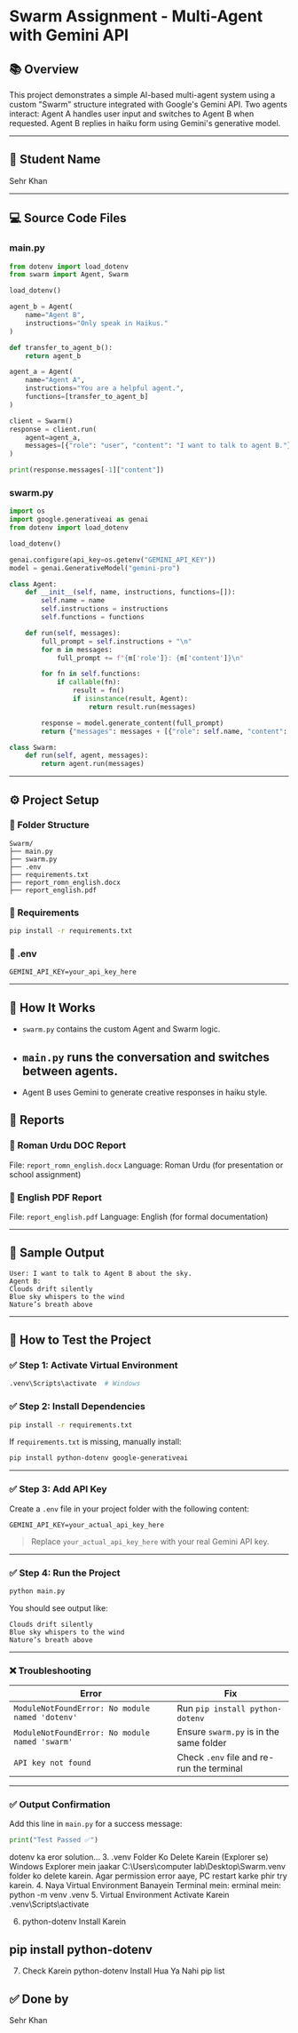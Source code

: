 # Swarm Assignment - Multi-Agent with Gemini API

## 📚 Overview

This project demonstrates a simple AI-based multi-agent system using a custom "Swarm" structure integrated with Google's Gemini API. Two agents interact: Agent A handles user input and switches to Agent B when requested. Agent B replies in haiku form using Gemini's generative model.

---

## 👤 Student Name

Sehr Khan

---

## 💻 Source Code Files

### main.py

```python
from dotenv import load_dotenv
from swarm import Agent, Swarm

load_dotenv()

agent_b = Agent(
    name="Agent B",
    instructions="Only speak in Haikus."
)

def transfer_to_agent_b():
    return agent_b

agent_a = Agent(
    name="Agent A",
    instructions="You are a helpful agent.",
    functions=[transfer_to_agent_b]
)

client = Swarm()
response = client.run(
    agent=agent_a,
    messages=[{"role": "user", "content": "I want to talk to agent B."}]
)

print(response.messages[-1]["content"])
```

### swarm.py

```python
import os
import google.generativeai as genai
from dotenv import load_dotenv

load_dotenv()

genai.configure(api_key=os.getenv("GEMINI_API_KEY"))
model = genai.GenerativeModel("gemini-pro")

class Agent:
    def __init__(self, name, instructions, functions=[]):
        self.name = name
        self.instructions = instructions
        self.functions = functions

    def run(self, messages):
        full_prompt = self.instructions + "\n"
        for m in messages:
            full_prompt += f"{m['role']}: {m['content']}\n"

        for fn in self.functions:
            if callable(fn):
                result = fn()
                if isinstance(result, Agent):
                    return result.run(messages)

        response = model.generate_content(full_prompt)
        return {"messages": messages + [{"role": self.name, "content": response.text}]}

class Swarm:
    def run(self, agent, messages):
        return agent.run(messages)
```

---

## ⚙️ Project Setup

### 🔸 Folder Structure

```
Swarm/
├── main.py
├── swarm.py
├── .env
├── requirements.txt
├── report_romn_english.docx
├── report_english.pdf
```

### 🔸 Requirements

```bash
pip install -r requirements.txt
```

### 🔸 .env

```
GEMINI_API_KEY=your_api_key_here
```

---

## 🧠 How It Works

* `swarm.py` contains the custom Agent and Swarm logic.
* ## `main.py` runs the conversation and switches between agents.
* Agent B uses Gemini to generate creative responses in haiku style.

## 📝 Reports

### 📄 Roman Urdu DOC Report

File: `report_romn_english.docx`
Language: Roman Urdu (for presentation or school assignment)

### 📄 English PDF Report

File: `report_english.pdf`
Language: English (for formal documentation)

---

## 🚀 Sample Output

```
User: I want to talk to Agent B about the sky.
Agent B: 
Clouds drift silently  
Blue sky whispers to the wind  
Nature’s breath above
```

---

## 🧪 How to Test the Project

### ✅ Step 1: Activate Virtual Environment

```bash
.venv\Scripts\activate  # Windows
```

### ✅ Step 2: Install Dependencies

```bash
pip install -r requirements.txt
```

If `requirements.txt` is missing, manually install:

```bash
pip install python-dotenv google-generativeai
```

---

### ✅ Step 3: Add API Key

Create a `.env` file in your project folder with the following content:

```
GEMINI_API_KEY=your_actual_api_key_here
```

> Replace `your_actual_api_key_here` with your real Gemini API key.

---

### ✅ Step 4: Run the Project

```bash
python main.py
```

You should see output like:

```
Clouds drift silently
Blue sky whispers to the wind
Nature’s breath above
```

---

### ❌ Troubleshooting

| Error                                           | Fix                                       |
| ----------------------------------------------- | ----------------------------------------- |
| `ModuleNotFoundError: No module named 'dotenv'` | Run `pip install python-dotenv`           |
| `ModuleNotFoundError: No module named 'swarm'`  | Ensure `swarm.py` is in the same folder   |
| `API key not found`                             | Check `.env` file and re-run the terminal |

---

### ✅ Output Confirmation

Add this line in `main.py` for a success message:

```python
print("Test Passed ✅")
```
dotenv ka eror solution...
3. .venv Folder Ko Delete Karein (Explorer se)
Windows Explorer mein jaakar C:\Users\computer lab\Desktop\Swarm\.venv folder ko delete karein.
Agar permission error aaye, PC restart karke phir try karein.
4. Naya Virtual Environment Banayein
Terminal mein:
erminal mein:
python -m venv .venv
5. Virtual Environment Activate Karein
.venv\Scripts\activate

6. python-dotenv Install Karein

pip install python-dotenv
---
7. Check Karein python-dotenv Install Hua Ya Nahi
pip list
## ✅ Done by

Sehr Khan
